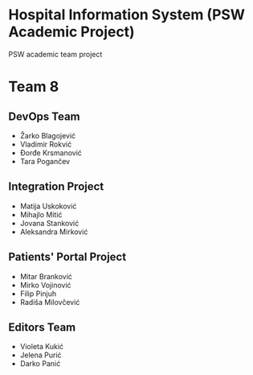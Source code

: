 # Hospital Information System (PSW Academic Project)
PSW academic team project

# Team 8

## DevOps Team
- Žarko Blagojević
- Vladimir Rokvić
- Đorđe Krsmanović
- Tara Pogančev

## Integration Project
- Matija Uskoković
- Mihajlo Mitić
- Jovana Stanković
- Aleksandra Mirković

## Patients' Portal Project
- Mitar Branković
- Mirko Vojinović
- Filip Pinjuh
- Radiša Milovčević

## Editors Team
- Violeta Kukić
- Jelena Purić
- Darko Panić
